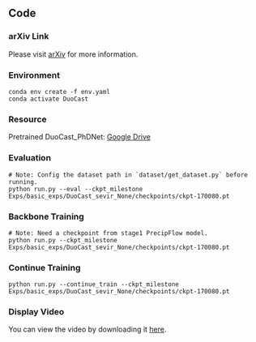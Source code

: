 ## Code

### arXiv Link

Please visit [arXiv](https://arxiv.org/pdf/2412.01091) for more information.

### Environment

```shell
conda env create -f env.yaml
conda activate DuoCast
```
### Resource
Pretrained DuoCast_PhDNet: [Google Drive](https://drive.google.com/file/d/1WS9pu6Ssde1hNPC1wIEO8Qyhktu7hFem/view?usp=share_link)

### Evaluation
```shell
# Note: Config the dataset path in `dataset/get_dataset.py` before running.
python run.py --eval --ckpt_milestone Exps/basic_exps/DuoCast_sevir_None/checkpoints/ckpt-170080.pt
```
### Backbone Training
```shell
# Note: Need a checkpoint from stage1 PrecipFlow model.
python run.py --ckpt_milestone Exps/basic_exps/DuoCast_sevir_None/checkpoints/ckpt-170080.pt
```

### Continue Training
```shell
python run.py --continue_train --ckpt_milestone Exps/basic_exps/DuoCast_sevir_None/checkpoints/ckpt-170080.pt
```

### Display Video

You can view the video by downloading it [here](resources/display_video.mp4).
